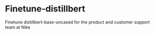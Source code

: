 # Finetune-distillbert
Finetune distillbert-base-uncased for the product and customer support team at Nike

